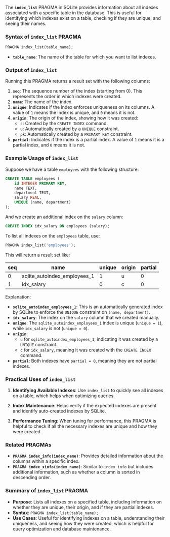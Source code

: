 The **`index_list`** PRAGMA in SQLite provides information about all indexes associated with a specific table in the database. This is useful for identifying which indexes exist on a table, checking if they are unique, and seeing their names.

### Syntax of `index_list` PRAGMA

```sql
PRAGMA index_list(table_name);
```

- **`table_name`**: The name of the table for which you want to list indexes.

### Output of `index_list`

Running this PRAGMA returns a result set with the following columns:

1. **`seq`**: The sequence number of the index (starting from 0). This represents the order in which indexes were created.
2. **`name`**: The name of the index.
3. **`unique`**: Indicates if the index enforces uniqueness on its columns. A value of `1` means the index is unique, and `0` means it is not.
4. **`origin`**: The origin of the index, showing how it was created:
   - `c`: Created by the `CREATE INDEX` command.
   - `u`: Automatically created by a `UNIQUE` constraint.
   - `pk`: Automatically created by a `PRIMARY KEY` constraint.
5. **`partial`**: Indicates if the index is a partial index. A value of `1` means it is a partial index, and `0` means it is not.

### Example Usage of `index_list`

Suppose we have a table `employees` with the following structure:

```sql
CREATE TABLE employees (
    id INTEGER PRIMARY KEY,
    name TEXT,
    department TEXT,
    salary REAL,
    UNIQUE (name, department)
);
```

And we create an additional index on the `salary` column:

```sql
CREATE INDEX idx_salary ON employees (salary);
```

To list all indexes on the `employees` table, use:

```sql
PRAGMA index_list('employees');
```

This will return a result set like:

| seq | name               | unique | origin | partial |
|-----|---------------------|--------|--------|---------|
| 0   | sqlite_autoindex_employees_1 | 1      | u      | 0       |
| 1   | idx_salary         | 0      | c      | 0       |

Explanation:

- **`sqlite_autoindex_employees_1`**: This is an automatically generated index by SQLite to enforce the `UNIQUE` constraint on `(name, department)`.
- **`idx_salary`**: The index on the `salary` column that we created manually.
- **`unique`**: The `sqlite_autoindex_employees_1` index is unique (`unique = 1`), while `idx_salary` is not (`unique = 0`).
- **`origin`**: 
   - `u` for `sqlite_autoindex_employees_1`, indicating it was created by a `UNIQUE` constraint.
   - `c` for `idx_salary`, meaning it was created with the `CREATE INDEX` command.
- **`partial`**: Both indexes have `partial = 0`, meaning they are not partial indexes.

### Practical Uses of `index_list`

1. **Identifying Available Indexes**: Use `index_list` to quickly see all indexes on a table, which helps when optimizing queries.
  
2. **Index Maintenance**: Helps verify if the expected indexes are present and identify auto-created indexes by SQLite.

3. **Performance Tuning**: When tuning for performance, this PRAGMA is helpful to check if all the necessary indexes are unique and how they were created.

### Related PRAGMAs

- **`PRAGMA index_info(index_name)`**: Provides detailed information about the columns within a specific index.
- **`PRAGMA index_xinfo(index_name)`**: Similar to `index_info` but includes additional information, such as whether a column is sorted in descending order.

### Summary of `index_list` PRAGMA

- **Purpose**: Lists all indexes on a specified table, including information on whether they are unique, their origin, and if they are partial indexes.
- **Syntax**: `PRAGMA index_list(table_name);`
- **Use Cases**: Useful for identifying indexes on a table, understanding their uniqueness, and seeing how they were created, which is helpful for query optimization and database maintenance.
